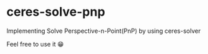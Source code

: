 # ceres-solve-pnp
Implementing Solve Perspective-n-Point(PnP) by using ceres-solver

Feel free to use it 😁
